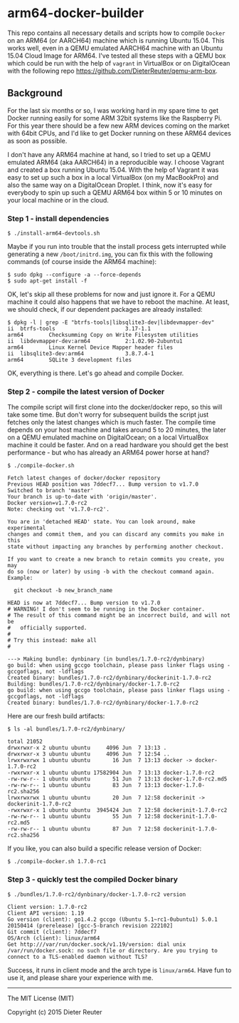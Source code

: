 # arm64-docker-builder

This repo contains all necessary details and scripts how to compile `Docker` 
on an ARM64 (or AARCH64) machine which is running Ubuntu 15.04. This works well, even in a QEMU emulated AARCH64 
machine with an Ubuntu 15.04 Cloud Image for ARM64. I've tested all these steps with a QEMU box which could be 
run with the help of `vagrant` in VirtualBox or on DigitalOcean with the following 
repo https://github.com/DieterReuter/qemu-arm-box.

## Background

For the last six months or so, I was working hard in my spare time to get Docker running easily for some ARM 32bit 
systems like the Raspberry Pi. For this year there should be a few new ARM devices coming on the market with 64bit CPUs, 
and I'd like to get Docker running on these ARM64 devices as soon as possible.

I don't have any ARM64 machine at hand, so I tried to set up a QEMU emulated ARM64 (aka AARCH64) in a reproducible way. 
I choose Vagrant and created a box running Ubuntu 15.04. With the help of Vagrant it was easy to set up such a box in 
a local VirtualBox (on my MacBookPro) and also the same way on a DigitalOcean Droplet. I think, now it's easy for everybody
to spin up such a QEMU ARM64 box within 5 or 10 minutes on your local machine or in the cloud.


### Step 1 - install dependencies
```
$ ./install-arm64-devtools.sh
```
Maybe if you run into trouble that the install process gets interrupted while generating a new `/boot/initrd.img`, you can fix this with the following commands (of course inside the ARM64 machine):
```
$ sudo dpkg --configure -a --force-depends
$ sudo apt-get install -f
```

OK, let's skip all these problems for now and just ignore it. For a QEMU machine it could also happens that we have to reboot the machine.
At least, we should check, if our dependent packages are already installed:
```
$ dpkg -l | grep -E "btrfs-tools|libsqlite3-dev|libdevmapper-dev"
ii  btrfs-tools                      3.17-1.1                     arm64        Checksumming Copy on Write Filesystem utilities
ii  libdevmapper-dev:arm64           2:1.02.90-2ubuntu1           arm64        Linux Kernel Device Mapper header files
ii  libsqlite3-dev:arm64             3.8.7.4-1                    arm64        SQLite 3 development files
```
OK, everything is there. Let's go ahead and compile Docker.


### Step 2 - compile the latest version of Docker
The compile script will first clone into the docker/docker repo, so this will take some time. But don't worry for subsequent builds the script just fetches only the latest changes which is much faster. The compile time depends on your host machine and takes around 5 to 20 minutes, the later on a QEMU emulated machine on DigitalOcean; on a local VirtualBox machine it could be faster. And on a read hardware you should get the best performance - but who has already an ARM64 power horse at hand?
```
$ ./compile-docker.sh

Fetch latest changes of docker/docker repository
Previous HEAD position was 7ddecf7... Bump version to v1.7.0
Switched to branch 'master'
Your branch is up-to-date with 'origin/master'.
Docker version=v1.7.0-rc2
Note: checking out 'v1.7.0-rc2'.

You are in 'detached HEAD' state. You can look around, make experimental
changes and commit them, and you can discard any commits you make in this
state without impacting any branches by performing another checkout.

If you want to create a new branch to retain commits you create, you may
do so (now or later) by using -b with the checkout command again. Example:

  git checkout -b new_branch_name

HEAD is now at 7ddecf7... Bump version to v1.7.0
# WARNING! I don't seem to be running in the Docker container.
# The result of this command might be an incorrect build, and will not be
#   officially supported.
#
# Try this instead: make all
#

---> Making bundle: dynbinary (in bundles/1.7.0-rc2/dynbinary)
go build: when using gccgo toolchain, please pass linker flags using -gccgoflags, not -ldflags
Created binary: bundles/1.7.0-rc2/dynbinary/dockerinit-1.7.0-rc2
Building: bundles/1.7.0-rc2/dynbinary/docker-1.7.0-rc2
go build: when using gccgo toolchain, please pass linker flags using -gccgoflags, not -ldflags
Created binary: bundles/1.7.0-rc2/dynbinary/docker-1.7.0-rc2
```

Here are our fresh build artifacts:
```
$ ls -al bundles/1.7.0-rc2/dynbinary/

total 21052
drwxrwxr-x 2 ubuntu ubuntu     4096 Jun  7 13:13 .
drwxrwxr-x 3 ubuntu ubuntu     4096 Jun  7 12:54 ..
lrwxrwxrwx 1 ubuntu ubuntu       16 Jun  7 13:13 docker -> docker-1.7.0-rc2
-rwxrwxr-x 1 ubuntu ubuntu 17582904 Jun  7 13:13 docker-1.7.0-rc2
-rw-rw-r-- 1 ubuntu ubuntu       51 Jun  7 13:13 docker-1.7.0-rc2.md5
-rw-rw-r-- 1 ubuntu ubuntu       83 Jun  7 13:13 docker-1.7.0-rc2.sha256
lrwxrwxrwx 1 ubuntu ubuntu       20 Jun  7 12:58 dockerinit -> dockerinit-1.7.0-rc2
-rwxrwxr-x 1 ubuntu ubuntu  3945424 Jun  7 12:58 dockerinit-1.7.0-rc2
-rw-rw-r-- 1 ubuntu ubuntu       55 Jun  7 12:58 dockerinit-1.7.0-rc2.md5
-rw-rw-r-- 1 ubuntu ubuntu       87 Jun  7 12:58 dockerinit-1.7.0-rc2.sha256
```

If you like, you can also build a specific release version of Docker:
```
$ ./compile-docker.sh 1.7.0-rc1
```


### Step 3 - quickly test the compiled Docker binary
```
$ ./bundles/1.7.0-rc2/dynbinary/docker-1.7.0-rc2 version

Client version: 1.7.0-rc2
Client API version: 1.19
Go version (client): go1.4.2 gccgo (Ubuntu 5.1~rc1-0ubuntu1) 5.0.1 20150414 (prerelease) [gcc-5-branch revision 222102]
Git commit (client): 7ddecf7
OS/Arch (client): linux/arm64
Get http:///var/run/docker.sock/v1.19/version: dial unix /var/run/docker.sock: no such file or directory. Are you trying to connect to a TLS-enabled daemon without TLS?
```

Success, it runs in client mode and the arch type is `linux/arm64`.
Have fun to use it, and please share your experience with me.

---
The MIT License (MIT)

Copyright (c) 2015 Dieter Reuter